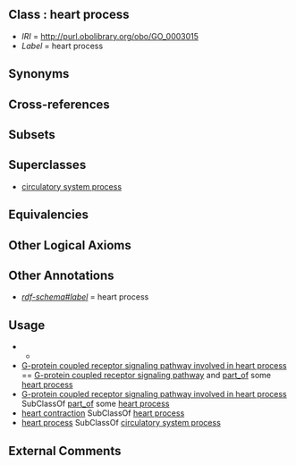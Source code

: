 
## Class : heart process

 * *IRI* = http://purl.obolibrary.org/obo/GO_0003015
 * *Label* = heart process

## Synonyms


## Cross-references


## Subsets


## Superclasses

 * [circulatory system process](../../GO/13/GO_0003013.md)

## Equivalencies


## Other Logical Axioms


## Other Annotations

 * *[rdf-schema#label](../../el/rdf-schema#label.md)* = heart process

## Usage

 * -
 * [G-protein coupled receptor signaling pathway involved in heart process](../../GO/03/GO_0086103.md) == [G-protein coupled receptor signaling pathway](../../GO/86/GO_0007186.md) and [part_of](../../BFO/50/BFO_0000050.md) some [heart process](../../GO/15/GO_0003015.md)
 * [G-protein coupled receptor signaling pathway involved in heart process](../../GO/03/GO_0086103.md) SubClassOf [part_of](../../BFO/50/BFO_0000050.md) some [heart process](../../GO/15/GO_0003015.md)
 * [heart contraction](../../GO/47/GO_0060047.md) SubClassOf [heart process](../../GO/15/GO_0003015.md)
 * [heart process](../../GO/15/GO_0003015.md) SubClassOf [circulatory system process](../../GO/13/GO_0003013.md)

## External Comments

